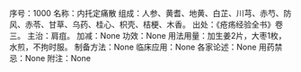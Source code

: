 序号：1000
名称：内托定痛散
组成：人参、黄耆、地黄、白芷、川芎、赤芍、防风、赤苓、甘草、乌药、桂心、枳壳、桔梗、木香。
出处：《疮疡经验全书》卷三。
主治：肩疽。
加减：None
功效：None
用法用量：加生姜2片，大枣1枚，水煎，不拘时服。
制备方法：None
临床应用：None
各家论述：None
用药禁忌：None
附注：None
